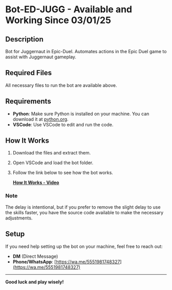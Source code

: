 # Bot-ED-JUGG - Available and Working Since 03/01/25

## Description
Bot for Juggernaut in Epic-Duel. Automates actions in the Epic Duel game to assist with Juggernaut gameplay.

## Required Files
All necessary files to run the bot are available above.

## Requirements

- **Python**: Make sure Python is installed on your machine. You can download it at [python.org](https://www.python.org/downloads/).
- **VSCode**: Use VSCode to edit and run the code.

## How It Works

1. Download the files and extract them.
2. Open VSCode and load the bot folder.
3. Follow the link below to see how the bot works.
   
   [**How It Works - Video**](https://drive.google.com/file/d/1aqwQMQZmeMtbGB2NV3OQU2RgHl3zSS6q/view?usp=sharing)

### Note
The delay is intentional, but if you prefer to remove the slight delay to use the skills faster, you have the source code available to make the necessary adjustments.

## Setup

If you need help setting up the bot on your machine, feel free to reach out:

- **DM** (Direct Message)
- **Phone/WhatsApp**: [https://wa.me/5551981748327](https://wa.me/5551981748327)

---

**Good luck and play wisely!**

